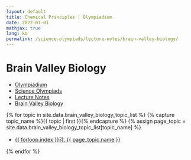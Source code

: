 ```yaml
---
layout: default
title: Chemical Principles | Olympiadium
date: 2022-01-01
mathjax: true
lang: ko
permalink: /science-olympiads/lecture-notes/brain-valley-biology/
---
```

<h1>Brain Valley Biology</h1>
<ul class="breadcrumb">
	<li><a href="{{ site.baseurl }}/">Olympiadium</a></li> 
	<li><a href="{{ site.baseurl }}/science-olympiads/">Science Olympiads</a></li> 
	<li><a href="{{ site.baseurl }}/science-olympiads/lecture-notes/">Lecture Notes</a></li> 
	<li><a href="{{ site.baseurl }}/science-olympiads/lecture-notes/brain-valley-biology/">Brain Valley Biology</a></li>
</ul>

{% for topic in site.data.brain_valley_biology_topic_list %}
{% capture topic_name %}{{ topic | first }}{% endcapture %}
{% assign page_topic = site.data.brain_valley_biology_topic_list[topic_name] %}
  <ul class="actions fit big">
  <li><a href="{{ page.url}}chapter-{{ forloop.index }}" class="button fit big">{{ forloop.index }}강. {{ page_topic.name }}</a></li>
  </ul>
{% endfor %}
